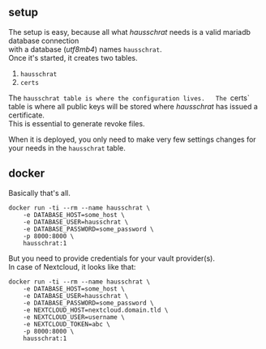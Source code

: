 ## setup

The setup is easy, because all what _hausschrat_ needs is a valid mariadb database connection  
with a database (_utf8mb4_) names `hausschrat`.  
Once it's started, it creates two tables.

1. `hausschrat`
2. `certs`

The `hausschrat table is where the configuration lives.  
The `certs` table is where all public keys will be stored where _hausschrat_ has issued a certificate.  
This is essential to generate revoke files.

When it is deployed, you only need to make very few settings changes for your needs in the `hausschrat` table.

## docker

Basically that's all.

```
docker run -ti --rm --name hausschrat \
    -e DATABASE_HOST=some_host \
    -e DATABASE_USER=hausschrat \
    -e DATABASE_PASSWORD=some_password \
    -p 8000:8000 \
    hausschrat:1
```

But you need to provide credentials for your vault provider(s).  
In case of Nextcloud, it looks like that:


```
docker run -ti --rm --name hausschrat \
    -e DATABASE_HOST=some_host \
    -e DATABASE_USER=hausschrat \
    -e DATABASE_PASSWORD=some_password \
    -e NEXTCLOUD_HOST=nextcloud.domain.tld \
    -e NEXTCLOUD_USER=username \
    -e NEXTCLOUD_TOKEN=abc \
    -p 8000:8000 \
    hausschrat:1
```